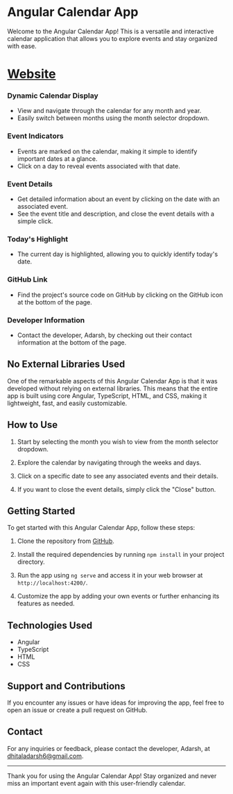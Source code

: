 # Angular Calendar App

Welcome to the Angular Calendar App! This is a versatile and interactive calendar application that allows you to explore events and stay organized with ease.

# [Website](https://calendarwithevents.vercel.app)
### Dynamic Calendar Display
- View and navigate through the calendar for any month and year.
- Easily switch between months using the month selector dropdown.

### Event Indicators
- Events are marked on the calendar, making it simple to identify important dates at a glance.
- Click on a day to reveal events associated with that date.

### Event Details
- Get detailed information about an event by clicking on the date with an associated event.
- See the event title and description, and close the event details with a simple click.

### Today's Highlight
- The current day is highlighted, allowing you to quickly identify today's date.

### GitHub Link
- Find the project's source code on GitHub by clicking on the GitHub icon at the bottom of the page.

### Developer Information
- Contact the developer, Adarsh, by checking out their contact information at the bottom of the page.

## No External Libraries Used

One of the remarkable aspects of this Angular Calendar App is that it was developed without relying on external libraries. This means that the entire app is built using core Angular, TypeScript, HTML, and CSS, making it lightweight, fast, and easily customizable.

## How to Use

1. Start by selecting the month you wish to view from the month selector dropdown.

2. Explore the calendar by navigating through the weeks and days.

3. Click on a specific date to see any associated events and their details.

4. If you want to close the event details, simply click the "Close" button.

## Getting Started

To get started with this Angular Calendar App, follow these steps:

1. Clone the repository from [GitHub]([https://github.com/adarshdhital007](https://github.com/adarshdhital007/calendar-angular)).

2. Install the required dependencies by running `npm install` in your project directory.

3. Run the app using `ng serve` and access it in your web browser at `http://localhost:4200/`.

4. Customize the app by adding your own events or further enhancing its features as needed.

## Technologies Used

- Angular
- TypeScript
- HTML
- CSS

## Support and Contributions

If you encounter any issues or have ideas for improving the app, feel free to open an issue or create a pull request on GitHub.

## Contact

For any inquiries or feedback, please contact the developer, Adarsh, at dhitaladarsh6@gmail.com.

--------------------------------------------------------------------------------------------------------------------------------------------------------------------------------------------------------------------------

Thank you for using the Angular Calendar App! Stay organized and never miss an important event again with this user-friendly calendar.
